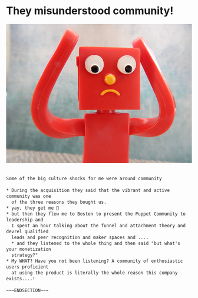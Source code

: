 <!SLIDE >
# They misunderstood community!

![Confusion gumby](/_images/confusion.jpg)

~~~SECTION:notes~~~

Some of the big culture shocks for me were around community

* During the acquisition they said that the vibrant and active community was one
  of the three reasons they bought us.
* yay, they get me 🙌
* but then they flew me to Boston to present the Puppet Community to leadership and
  I spent an hour talking about the funnel and attachment theory and devrel qualified
  leads and peer recognition and maker spaces and ....
  * and they listened to the whole thing and then said "but what's your monetization
  strategy?"
* My WHAT? Have you not been listening? A community of enthusiastic users proficient
  at using the product is literally the whole reason this company exists....!

~~~ENDSECTION~~~

